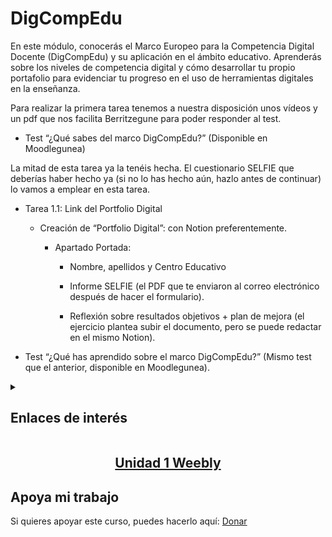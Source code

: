 # DigCompEdu
En este módulo, conocerás el Marco Europeo para la Competencia Digital Docente (DigCompEdu) y su aplicación en el ámbito educativo. Aprenderás sobre los niveles de competencia digital y cómo desarrollar tu propio portafolio para evidenciar tu progreso en el uso de herramientas digitales en la enseñanza.

Para realizar la primera tarea tenemos a nuestra disposición unos vídeos y un pdf que nos facilita Berritzegune para poder responder al test.

- Test “¿Qué sabes del marco DigCompEdu?” (Disponible en Moodlegunea)

La mitad de esta tarea ya la tenéis hecha. El cuestionario SELFIE que deberías haber hecho ya (si no lo has hecho aún, hazlo antes de continuar) lo vamos a emplear en esta tarea.

- Tarea 1.1: Link del Portfolio Digital

    - Creación de “Portfolio Digital”: con Notion preferentemente.

      - Apartado Portada:

        - Nombre, apellidos y Centro Educativo
        
        - Informe SELFIE (el PDF que te enviaron al correo electrónico después de hacer el formulario).
        
        - Reflexión sobre resultados objetivos + plan de mejora (el ejercicio plantea subir el documento, pero se puede redactar en el mismo Notion).

- Test “¿Qué has aprendido sobre el marco DigCompEdu?” (Mismo test que el anterior, disponible en Moodlegunea).

<details><summary><h2>Enlaces de interés</h2></summary>

        
- <a href="https://digigunea.euskadi.eus/es/digcompedu1">DigCompEdu</a>

- <a href="https://drive.google.com/file/d/1KQmeATKyRw3WO3xhXYZCGueQrcsQV_nM/view?usp=sharing">Empieza aquí: Notion</a>

- <a href="https://drive.google.com/file/d/19khFziNFQ3iyyZQqh3x6fsLdluD6DkM_/view?usp=sharing">Guía complementaria de Notion</a>

- <a href="https://education.ec.europa.eu/es/selfie-for-teachers">SELFIE for teachers</a>

- <a href="https://www.notion.com/es-es/help/guides">Guía Notion (opcional)</a>

- <a href="https://moodlegune.hezkuntza.net/?lang=es">Moodlegunea</a>

- <a href="https://digigunea.euskadi.eus/es/hasiera">Digigunea</a>

- <a href="http://a01.berritzeguneak.net/eu/">Berritzegune</a>
    
</details>

<h2 align="center"><a href="https://erikdiazfernandez.weebly.com/digcompedu.html">Unidad 1 Weebly</a></h2>

## Apoya mi trabajo
Si quieres apoyar este curso, puedes hacerlo aquí: [Donar](https://paypal.me/eriksenwolf?locale.x=es_ES&country.x=ES)
